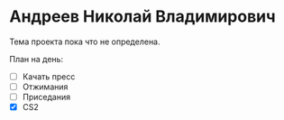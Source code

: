 # Андреев Николай Владимирович

Тема проекта пока что не определена.

План на день:

- [ ] Качать пресс
- [ ] Отжимания
- [ ] Приседания
- [x] CS2
